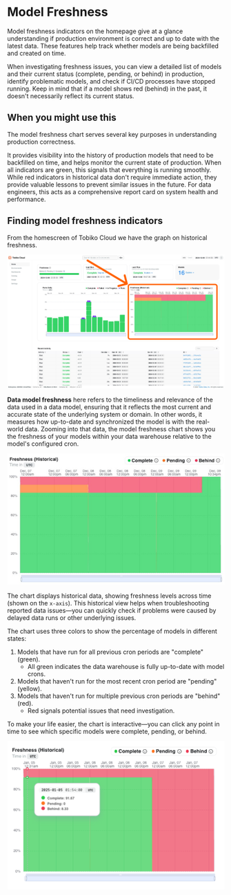 # Model Freshness
Model freshness indicators on the homepage give at a glance understanding if production environment is correct and up to date with the latest data. These features help track whether models are being backfilled and created on time. 

When investigating freshness issues, you can view a detailed list of models and their current status (complete, pending, or behind) in production, identify problematic models, and check if CI/CD processes have stopped running. Keep in mind that if a model shows red (behind) in the past, it doesn't necessarily reflect its current status. 

## When you might use this

The model freshness chart serves several key purposes in understanding production correctness.

It provides visibility into the history of production models that need to be backfilled on time, and helps monitor the current state of production. When all indicators are green, this signals that everything is running smoothly. While red indicators in historical data don't require immediate action, they provide valuable lessons to prevent similar issues in the future. For data engineers, this acts as a comprehensive report card on system health and performance.

## Finding model freshness indicators

From the homescreen of Tobiko Cloud we have the graph on historical freshness.

![tcloud model freshness](./model_freshness/find_model_freshness.png)

**Data model freshness** here refers to the timeliness and relevance of the data used in a data model, ensuring that it reflects the most current and accurate state of the underlying system or domain. In other words, it measures how up-to-date and synchronized the model is with the real-world data.
Zooming into that data, the model freshness chart shows you the freshness of your models within your data warehouse relative to the model's configured cron.

![tcloud model freshness](./model_freshness/tcloud_model_freshness.png)

The chart displays historical data, showing freshness levels across time (shown on the `x-axis`). This historical view helps when troubleshooting reported data issues—you can quickly check if problems were caused by delayed data runs or other underlying issues.

The chart uses three colors to show the percentage of models in different states:

1. Models that have run for all previous cron periods are "complete" (green).
    - All green indicates the data warehouse is fully up-to-date with model crons.
2. Models that haven't run for the most recent cron period are "pending" (yellow).
3. Models that haven't run for multiple previous cron periods are "behind" (red).
    - Red signals potential issues that need investigation.

To make your life easier, the chart is interactive—you can click any point in time to see which specific models were complete, pending, or behind.

![Tobiko Cloud model freshness chart tooltip](./model_freshness/tcloud_model-freshness_tooltip.png)